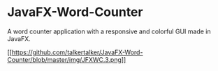 # JavaFX-Word-Counter
A word counter application with a responsive and colorful GUI made in JavaFX.

[[https://github.com/talkertalker/JavaFX-Word-Counter/blob/master/img/JFXWC.3.png]]

